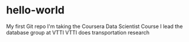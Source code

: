 # hello-world
My first Git repo
I'm taking the Coursera Data Scientist Course
I lead the database group at VTTI
VTTI does transportation research
